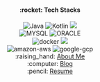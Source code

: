 <head>
<link href="https://fonts.googleapis.com/css?family=Noto+Sans+KR&display=swap" rel="stylesheet">
</head>

<body>
<div align="center" >
 <h4> :rocket: Tech Stacks </h4> 
 <img alt="Java" src ="https://img.shields.io/badge/Java-007396.svg?&style=for-the-badge&logo=JAVA&logoColor=white"/>  
 <img alt="Kotlin" src ="https://img.shields.io/badge/Kotlin-yellow.svg?&style=for-the-badge&logo=KOTLIN&logoColor=white"/>
 <img src="https://img.shields.io/badge/Spring-6DB33F?style=for-the-badge&logo=Spring&logoColor=white">
 <br/>
 <img alt="MYSQL" src ="https://img.shields.io/badge/MYSQL-4479A1.svg?&style=for-the-badge&logo=MYSQL&logoColor=white"/>
 <img alt="ORACLE" src ="https://img.shields.io/badge/ORACLE-red.svg?&style=for-the-badge&logo=ORACLE&logoColor=white"/>
 <br/>
 <img alt="docker" src="https://img.shields.io/badge/docker-2496ED.svg?&style=for-the-badge&logo=docker&logoColor=white">
 <img src="https://img.shields.io/badge/linux-FCC624?style=for-the-badge&logo=linux&logoColor=black">  
 <br/>
 <img alt="amazon-aws" src ="https://img.shields.io/badge/amazon-aws-232F3E.svg?&style=for-the-badge&logo=amazon-aws&logoColor=white"/> 
 <img alt="google-gcp" src ="https://img.shields.io/badge/google-gcp-232F3E.svg?&style=for-the-badge&logo=google-gcp&logoColor=white"/> 

 <br/>
<div>
  :raising_hand: <a href="https://csbiy.github.io/">About Me</a>
  <br />
  :computer: <a href="http://git-blog.s3-website.ap-northeast-2.amazonaws.com/">Blog</a>
  <br />
  :pencil: <a id="resumeBtn" href="https://prairie-trout-7d1.notion.site/8a0cecfc9b5e4502bf64f34023c8146f">Resume</a>
</div>
</div>
<br>


<!-- ![Leetcode Stats](https://leetcard.jacoblin.cool/csbiy?ext=activity) -->
</div>
</div>
</body>
